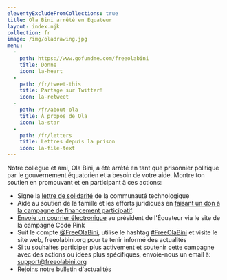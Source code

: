 ```yaml
---
eleventyExcludeFromCollections: true
title: Ola Bini arrêté en Equateur
layout: index.njk
collection: fr
image: /img/oladrawing.jpg
menu:
  -
    path: https://www.gofundme.com/freeolabini
    title: Donne
    icon: la-heart
  -
    path: /fr/tweet-this
    title: Partage sur Twitter!
    icon: la-retweet
  -
    path: /fr/about-ola
    title: À propos de Ola
    icon: la-star
  -
    path: /fr/letters
    title: Lettres depuis la prison
    icon: la-file-text
---
```

Notre collègue et ami, Ola Bini, a été arrêté en tant que prisonnier politique par le gouvernement équatorien et a besoin de votre aide. Montre ton soutien en promouvant et en participant à ces actions:

- Signe la [lettre de solidarité] de la communauté technologique
- Aide au soutien de la famille et les efforts juridiques en [faisant un don à la campagne de financement participatif][donate].
- [Envoie un courrier électronique] au président de l'Équateur via le site de la campagne Code Pink
- Suit le compte [@FreeOlaBini], utilise le hashtag [#FreeOlaBini] et visite le site web, freeolabini.org  pour te tenir informé des actualités
- Si tu souhaites participer plus activement et soutenir cette campagne avec des actions ou idées plus spécifiques, envoie-nous un email à: [support@freeolabini.org]
- [Rejoins] notre bulletin d'actualités

[lettre de solidarité]: /fr/statement/
[donate]: https://www.gofundme.com/freeolabini
[Envoie un courrier électronique]: https://www.codepink.org/free-ola-bini
[@FreeOlaBini]: http://twitter.com/FreeOlaBini
[#FreeOlaBini]: https://twitter.com/intent/tweet?url=https://freeolabini.org&text=Digital+rights+defender+Ola+Bini+has+been+imprisoned+in+Ecuador.+Please+follow+@FreeOlaBini&hashtags=FreeOlaBini
[support@freeolabini.org]: mailto:support@freeolabini.org
[Rejoins]: /fr/subscribe/
